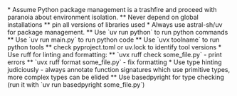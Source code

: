<Python>
* Assume Python package management is a trashfire and proceed with paranoia about environment isolation.
** Never depend on global installations
** pin all versions of libraries used
* Always use astral-sh/uv for package management.
** Use `uv run python` to run python commands
** Use `uv run main.py` to run python code
** Use `uvx toolname` to run python tools
** check pyproject.toml or uv.lock to identify tool versions
* Use ruff for linting and formatting:
** `uvx ruff check some_file.py` - print errors
** `uvx ruff format some_file.py` - fix formatting
* Use type hinting judiciously - always annotate function signatures which use primitive types, more complex types can be elided
** Use basedpyright for type checking (run it with `uv run basedpyright some_file.py`)
</Python>
